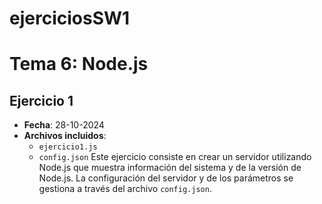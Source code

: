 # ejerciciosSW1

# Tema 6: Node.js
## Ejercicio 1
- **Fecha**: 28-10-2024
- **Archivos incluidos**:
  - `ejercicio1.js`
  - `config.json`
Este ejercicio consiste en crear un servidor utilizando Node.js que muestra información del sistema y de la versión de Node.js. La configuración del servidor y de los parámetros se gestiona a través del archivo `config.json`.
